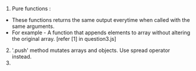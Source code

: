 1. Pure functions :

- These functions returns the same output everytime when called with the same arguments.
- For example - A function that appends elements to array without altering the original array.
  [refer [1] in question3.js]

2. '.push' method mutates arrays and objects. Use spread operator instead.
3.
